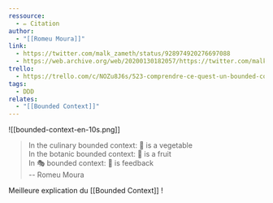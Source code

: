 ```yaml
---
ressource:
  - ✏️ Citation
author:
  - "[[Romeu Moura]]"
link:
  - https://twitter.com/malk_zameth/status/928974920276697088
  - https://web.archive.org/web/20200130182057/https://twitter.com/malk_zameth/status/928974920276697088
trello:
  - https://trello.com/c/NOZu8J6s/523-comprendre-ce-quest-un-bounded-context-en-10-secondes-romeu-moura
tags:
  - DDD
relates:
  - "[[Bounded Context]]"
---
```

![[bounded-context-en-10s.png]]
> In the culinary bounded context: 🍅 is a vegetable  
> In the botanic bounded context: 🍅 is a fruit  
> In 🎭 bounded context: 🍅 is feedback  
> -- Romeu Moura

Meilleure explication du [[Bounded Context]] !